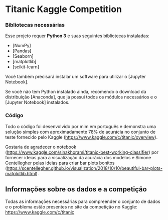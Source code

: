 # Titanic Kaggle Competition

### Bibliotecas necessárias

Esse projeto requer **Python 3** e suas seguintes bibliotecas instaladas:

- [NumPy]
- [Pandas]
- [Seaborn]
- [matplotlib]
- [scikit-learn]

Você também precisará instalar um software para utilizar o [Jupyter Notebook].

Se você não tem Python instalado ainda, recomendo o download da distribuição [Anaconda], que já possui todos os módulos necessários e o [Jupyter Notebook] instalados. 

### Código

Todo o código foi desenvolvido por mim em português e demonstra uma solução simples com aproximadamente 78% de acurácia no conjunto de teste fornecido pelo Kaggle (https://www.kaggle.com/c/titanic/overview).

Gostaria de agradecer o notebook (https://www.kaggle.com/sinakhorami/titanic-best-working-classifier) por fornecer ideias para a visualização da acurácia dos modelos e Simone Centellegher pelas ideias para criar bar plots bonitos (https://scentellegher.github.io/visualization/2018/10/10/beautiful-bar-plots-matplotlib.html).

## Informações sobre os dados e a competição

Todas as informações necessárias para compreender o conjunto de dados e o problema estão presentes no site da competição no Kaggle: https://www.kaggle.com/c/titanic



